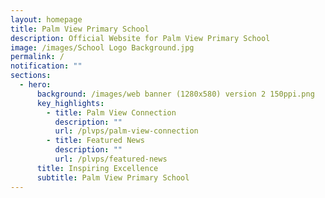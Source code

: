 ```yaml
---
layout: homepage
title: Palm View Primary School
description: Official Website for Palm View Primary School
image: /images/School Logo Background.jpg
permalink: /
notification: ""
sections:
  - hero:
      background: /images/web banner (1280x580) version 2 150ppi.png
      key_highlights:
        - title: Palm View Connection
          description: ""
          url: /plvps/palm-view-connection
        - title: Featured News
          description: ""
          url: /plvps/featured-news
      title: Inspiring Excellence
      subtitle: Palm View Primary School
---
```

